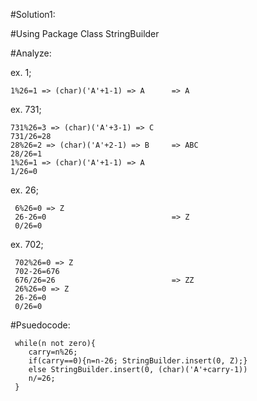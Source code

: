 #Solution1:

 #Using Package Class StringBuilder

 #Analyze:
 
   ex. 1;
   
    1%26=1 => (char)('A'+1-1) => A      => A
   
   ex. 731; 
   
    731%26=3 => (char)('A'+3-1) => C
    731/26=28
    28%26=2 => (char)('A'+2-1) => B     => ABC
    28/26=1
    1%26=1 => (char)('A'+1-1) => A
    1/26=0
   
   ex. 26; 
   
     6%26=0 => Z
     26-26=0                            => Z
     0/26=0
   
   ex. 702;
   
     702%26=0 => Z
     702-26=676
     676/26=26                          => ZZ
     26%26=0 => Z
     26-26=0
     0/26=0
     
 #Psuedocode:
 
     while(n not zero){
        carry=n%26;
        if(carry==0){n=n-26; StringBuilder.insert(0, Z);}
        else StringBuilder.insert(0, (char)('A'+carry-1))
        n/=26;
     }
  
